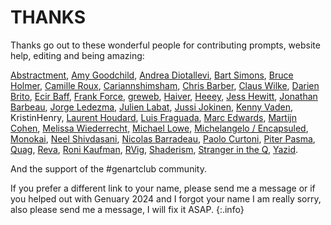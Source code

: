 # THANKS

Thanks go out to these wonderful people for contributing prompts, website help, editing and being amazing:

[Abstractment](https://twitter.com/abstractment/),
[Amy Goodchild](https://www.amygoodchild.com/),
[Andrea Diotallevi](https://www.andreadiotalleviart.com/),
[Bart Simons](https://www.bartsimons.com/),
[Bruce Holmer](https://twitter.com/BruceHolmer),
[Camille Roux](https://twitter.com/camillerouxart),
[Cariannshimsham](https://linktr.ee/cariannshimsham),
[Chris Barber](https://twitter.com/code_rgb),
[Claus Wilke](https://clauswilke.com/art/),
[Darien Brito](https://darienbrito.com/),
[Ecir Baff](https://art-aleatoire.com/),
[Frank Force](https://twitter.com/KilledByAPixel/),
[greweb](https://greweb.me/),
[Haiver](https://twitter.com/HaiverArt/),
[Heeey](https://heeey.art/),
[Jess Hewitt](https://jesshewitt.art),
[Jonathan Barbeau](https://twitter.com/JBarbeau_Art),
[Jorge Ledezma](https://twitter.com/zjorge),
[Julien Labat](http://julienlabat.fr/),
[Jussi Jokinen](https://jussijokinen.art),
[Kenny Vaden](https://www.vadenart.com),
KristinHenry,
[Laurent Houdard](https://laurent.houdard.net/),
[Luis Fraguada](https://twitter.com/luisfraguada),
[Marc Edwards](https://twitter.com/marcedwards),
[Martijn Cohen](https://twitter.com/martijn_cohen/),
[Melissa Wiederrecht](https://twitter.com/mwiederrecht/),
[Michael Lowe](https:/twitter.com/mjrlowe),
[Michelangelo / Encapsuled](https://twitter.com/encapsuled_),
[Monokai](https://monokai.nl/),
[Neel Shivdasani](https://neel.sh),
[Nicolas Barradeau](https://twitter.com/nicoptere),
[Paolo Curtoni](https://www.paolocurtoni.com/portfolio/),
[Piter Pasma](https://piterpasma.nl),
[Quag](https://twitter.com/quagjw),
[Reva](https://twitter.com/Reva_fyw/),
[Roni Kaufman](https://twitter.com/KaufmanRoni),
[RVig](https://twitter.com/rvig_art),
[Shaderism](https://twitter.com/shaderism),
[Stranger in the Q](https://strangerintheq.art/),
[Yazid](https://twitter.com/Yazid/).

And the support of the #genartclub community.

If you prefer a different link to your name, please send me a message or if you helped out with Genuary 2024 and I forgot your name I am really sorry, also please send me a message, I will fix it ASAP.
{:.info}
